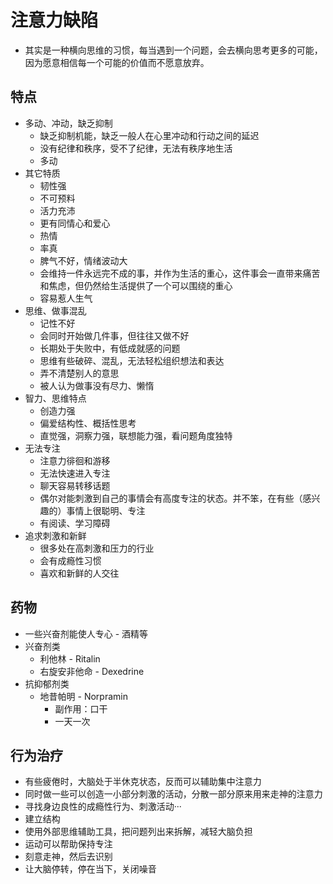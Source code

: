 # 注意力缺陷
- 其实是一种横向思维的习惯，每当遇到一个问题，会去横向思考更多的可能，因为愿意相信每一个可能的价值而不愿意放弃。
## 特点
- 多动、冲动，缺乏抑制
  - 缺乏抑制机能，缺乏一般人在心里冲动和行动之间的延迟
  - 没有纪律和秩序，受不了纪律，无法有秩序地生活
  - 多动
- 其它特质
  - 韧性强
  - 不可预料
  - 活力充沛
  - 更有同情心和爱心
  - 热情
  - 率真
  - 脾气不好，情绪波动大
  - 会维持一件永远完不成的事，并作为生活的重心，这件事会一直带来痛苦和焦虑，但仍然给生活提供了一个可以围绕的重心
  - 容易惹人生气
- 思维、做事混乱
  - 记性不好
  - 会同时开始做几件事，但往往又做不好
  - 长期处于失败中，有低成就感的问题
  - 思维有些破碎、混乱，无法轻松组织想法和表达
  - 弄不清楚别人的意思
  - 被人认为做事没有尽力、懒惰
- 智力、思维特点
  - 创造力强
  - 偏爱结构性、概括性思考
  - 直觉强，洞察力强，联想能力强，看问题角度独特
- 无法专注
  - 注意力徘徊和游移
  - 无法快速进入专注
  - 聊天容易转移话题
  - 偶尔对能刺激到自己的事情会有高度专注的状态。并不笨，在有些（感兴趣的）事情上很聪明、专注
  - 有阅读、学习障碍
- 追求刺激和新鲜
  - 很多处在高刺激和压力的行业
  - 会有成瘾性习惯
  - 喜欢和新鲜的人交往
## 药物
- 一些兴奋剂能使人专心 - 酒精等
- 兴奋剂类
  - 利他林 - Ritalin
  - 右旋安非他命 - Dexedrine
- 抗抑郁剂类
  - 地昔帕明 - Norpramin
    - 副作用：口干
    - 一天一次
## 行为治疗
- 有些疲倦时，大脑处于半休克状态，反而可以辅助集中注意力
- 同时做一些可以创造一小部分刺激的活动，分散一部分原来用来走神的注意力
- 寻找身边良性的成瘾性行为、刺激活动···
- 建立结构
- 使用外部思维辅助工具，把问题列出来拆解，减轻大脑负担
- 运动可以帮助保持专注
- 刻意走神，然后去识别
- 让大脑停转，停在当下，关闭噪音
